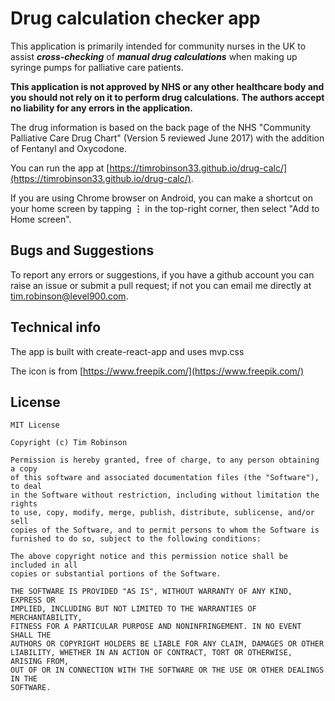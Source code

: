 # Drug calculation checker app

This application is primarily intended for community nurses in the UK to assist ***cross-checking*** of ***manual drug calculations***  when making up syringe pumps for palliative care patients.

**This application is not approved by NHS or any other healthcare body and you should not rely on it to perform drug calculations.**
**The authors accept no liability for any errors in the application.**

The drug information is based on the back page of the NHS "Community Palliative Care Drug Chart" (Version 5 reviewed June 2017) with the addition of Fentanyl and Oxycodone.

You can run the app at [https://timrobinson33.github.io/drug-calc/](https://timrobinson33.github.io/drug-calc/).

If you are using Chrome browser on Android, you can make a shortcut on your home screen by tapping **⋮** in the top-right corner, then select "Add to Home screen".

## Bugs and Suggestions
To report any errors or suggestions, if you have a github account you can raise an issue or submit a pull request; if not you can email me directly at [tim.robinson@level900.com](mailto:tim.robinson@level900.com).

## Technical info
The app is built with create-react-app and uses mvp.css

The icon is from [https://www.freepik.com/](https://www.freepik.com/)

## License
```
MIT License

Copyright (c) Tim Robinson

Permission is hereby granted, free of charge, to any person obtaining a copy
of this software and associated documentation files (the "Software"), to deal
in the Software without restriction, including without limitation the rights
to use, copy, modify, merge, publish, distribute, sublicense, and/or sell
copies of the Software, and to permit persons to whom the Software is
furnished to do so, subject to the following conditions:

The above copyright notice and this permission notice shall be included in all
copies or substantial portions of the Software.

THE SOFTWARE IS PROVIDED "AS IS", WITHOUT WARRANTY OF ANY KIND, EXPRESS OR
IMPLIED, INCLUDING BUT NOT LIMITED TO THE WARRANTIES OF MERCHANTABILITY,
FITNESS FOR A PARTICULAR PURPOSE AND NONINFRINGEMENT. IN NO EVENT SHALL THE
AUTHORS OR COPYRIGHT HOLDERS BE LIABLE FOR ANY CLAIM, DAMAGES OR OTHER
LIABILITY, WHETHER IN AN ACTION OF CONTRACT, TORT OR OTHERWISE, ARISING FROM,
OUT OF OR IN CONNECTION WITH THE SOFTWARE OR THE USE OR OTHER DEALINGS IN THE
SOFTWARE.
```